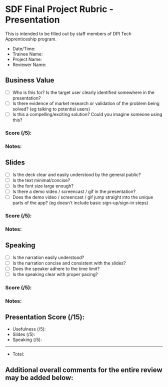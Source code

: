 # SDF Final Project Rubric - Presentation
This is intended to be filled out by staff members of DPI Tech Apprenticeship program.

- Date/Time:
- Trainee Name:
- Project Name:
- Reviewer Name:

<!-- Maybe change this to "story"? -->
<!-- TODO: is there clear business value? Is it clear how this solution is preparing you for on the job?  (eg ties to a category @ rfp.dpi.dev) -->
## Business Value
- [ ] Who is this for? Is the target user clearly identified somewhere in the presentation?
- [ ] Is there evidence of market research or validation of the problem being solved? (eg talking to potential users)
- [ ] Is this a compelling/exciting solution? Could you imagine someone using this?
<!-- TODO: 2 more -->

### Score (/5):

### Notes:

## Slides
- [ ] Is the deck clear and easily understood by the general public?
- [ ] Is the text minimal/concise?
- [ ] Is the font size large enough?
- [ ] Is there a demo video / screencast / gif in the presentation?
- [ ] Does the demo video / screencast / gif jump straight into the unique parts of the app? (eg doesn't include basic sign-up/sign-in steps)

### Score (/5):

### Notes:

## Speaking
- [ ] Is the narration easily understood?
- [ ] Is the narration concise and consistent with the slides?
- [ ] Does the speaker adhere to the time limit?
- [ ] Is the speaking clear with proper pacing?
<!-- TODO: 1 more? -->

### Score (/5):

### Notes:

## Presentation Score (/15):
- Usefulness (/5):
- Slides (/5):
- Speaking (/5):
---
- Total: 

## Additional overall comments for the entire review may be added below:
```




```
